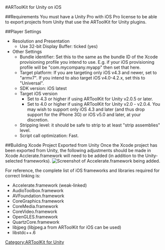 #ARToolKit for Unity on iOS

##Requirements
You must have a Unity Pro with iOS Pro license to be able to export projects from Unity that use the ARToolKit for Unity plugins.

##Player Settings
-   Resolution and Presentation
    -   Use 32-bit Display Buffer: ticked (yes)
-   Other Settings
    -   Bundle identifier: Set this to the same as the bundle ID of the Xcode provisioning profile you intend to use. E.g. if your iOS provisioning profile will be "com.mycompany.myapp" then set that here.
    -   Target platform: If you are targeting only iOS v4.3 and newer, set to "armv7". If you intend to also target iOS v4.0-4.2.x, set this to "Universal".
    -   SDK version: iOS latest
    -   Target iOS version
        -   Set to 4.3 or higher if using ARToolKit for Unity v2.0.5 or later.
        -   Set to 4.0 or higher if using ARToolKit for Unity v2.0 - v2.0.4. You may wish to support only iOS 4.3 and later (and thus drop support for the iPhone 3G) or iOS v5.0 and later, at your discretion.
    -   Stripping level: it should be safe to strip to at least "strip assemblies" level.
    -   Script call optimization: Fast.

##Building Xcode Project Exported from Unity
Once the Xcode project has been exported from Unity, the following adjustments should be made in Xcode Acclerate.framework will need to be added (in addition to the Unity-selected frameworks).
![Screenshot of Accelerate.framework being added.][accelerate_screenshot]

For reference, the complete list of iOS frameworks and libraries required for correct linking is:
-   Accelerate.framework (weak-linked)
-   AudioToolbox.framework
-   AVFoundation.framework
-   CoreGraphics.framework
-   CoreMedia.framework
-   CoreVideo.framework
-   OpenGLES.framework
-   QuartzCore.framework
-   libjpeg (libjpeg.a from ARToolKit for iOS can be used)
-   libstdc++.6

[accelerate_screenshot]:/File:Unity_iOS_-_add_Accelerate.framework.png "wikilink"

[Category:ARToolKit for Unity](/Category:ARToolKit_for_Unity "wikilink")